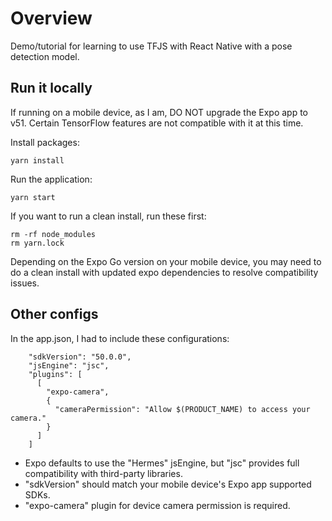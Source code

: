 # Overview

Demo/tutorial for learning to use TFJS with React Native with a pose detection model.

## Run it locally
If running on a mobile device, as I am, DO NOT upgrade the Expo app to v51. Certain TensorFlow features are not compatible with it at this time. 

Install packages:

```shell
yarn install
```

Run the application:

```shell
yarn start
```

If you want to run a clean install, run these first:

```shell
rm -rf node_modules
rm yarn.lock
```

Depending on the Expo Go version on your mobile device, you may need to do a clean install with updated expo dependencies to resolve compatibility issues. 

## Other configs
In the app.json, I had to include these configurations:

```
    "sdkVersion": "50.0.0",
    "jsEngine": "jsc",
    "plugins": [
      [
        "expo-camera",
        {
          "cameraPermission": "Allow $(PRODUCT_NAME) to access your camera."
        }
      ]
    ]
```

* Expo defaults to use the "Hermes" jsEngine, but "jsc" provides full compatibility with third-party libraries. 
* "sdkVersion" should match your mobile device's Expo app supported SDKs. 
* "expo-camera" plugin for device camera permission is required.
